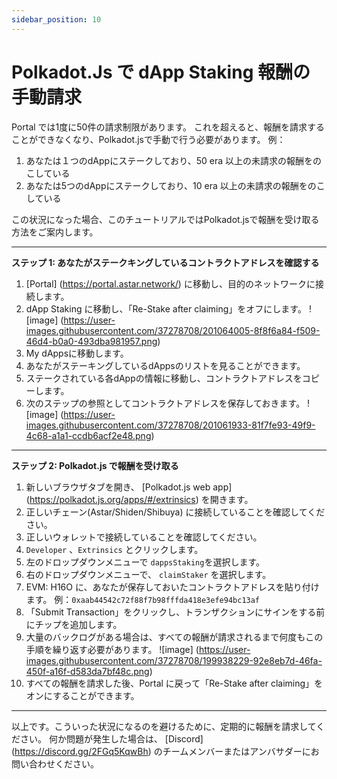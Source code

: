 ```yaml
---
sidebar_position: 10
---
```


# Polkadot.Js で dApp Staking 報酬の手動請求
Portal では1度に50件の請求制限があります。 これを超えると、報酬を請求することができなくなり、Polkadot.jsで手動で行う必要があります。 例：

1. あなたは１つのdAppにステークしており、50 era 以上の未請求の報酬をのこしている
2. あなたは5つのdAppにステークしており、10 era 以上の未請求の報酬をのこしている

この状況になった場合、このチュートリアルではPolkadot.jsで報酬を受け取る方法をご案内します。

---

**ステップ 1: あなたがステークキングしているコントラクトアドレスを確認する**
1. [Portal] (https://portal.astar.network/) に移動し、目的のネットワークに接続します。
2. dApp Staking に移動し、「Re-Stake after claiming」をオフにします。 ![image] (https://user-images.githubusercontent.com/37278708/201064005-8f8f6a84-f509-46d4-b0a0-493dba981957.png)
3. My dAppsに移動します。
4. あなたがステーキングしているdAppsのリストを見ることができます。
5. ステークされている各dAppの情報に移動し、コントラクトアドレスをコピーします。
6. 次のステップの参照としてコントラクトアドレスを保存しておきます。 ![image] (https://user-images.githubusercontent.com/37278708/201061933-81f7fe93-49f9-4c68-a1a1-ccdb6acf2e48.png)

---

**ステップ 2: Polkadot.js で報酬を受け取る**
1. 新しいブラウザタブを開き、 [Polkadot.js web app] (https://polkadot.js.org/apps/#/extrinsics) を開きます。
2. 正しいチェーン(Astar/Shiden/Shibuya) に接続していることを確認してください。
3. 正しいウォレットで接続していることを確認してください。
4. `Developer` 、`Extrinsics` とクリックします。
5. 左のドロップダウンメニューで `dappsStaking`を選択します。
6. 右のドロップダウンメニューで、 `claimStaker` を選択します。
7. EVM: H16O に、あなたが保存しておいたコントラクトアドレスを貼り付けます。 例：`0xaab44542c72f88f7b98fffda418e3efe94bc13af`
8. 「Submit Transaction」をクリックし、トランザクションにサインをする前にチップを追加します。
9. 大量のバックログがある場合は、すべての報酬が請求されるまで何度もこの手順を繰り返す必要があります。 ![image] (https://user-images.githubusercontent.com/37278708/199938229-92e8eb7d-46fa-450f-a16f-d583da7bf48c.png)
10. すべての報酬を請求した後、Portal に戻って「Re-Stake after claiming」をオンにすることができます。

---

以上です。こういった状況になるのを避けるために、定期的に報酬を請求してください。 何か問題が発生した場合は、 [Discord] (https://discord.gg/2FGq5KqwBh) のチームメンバーまたはアンバサダーにお問い合わせください。


